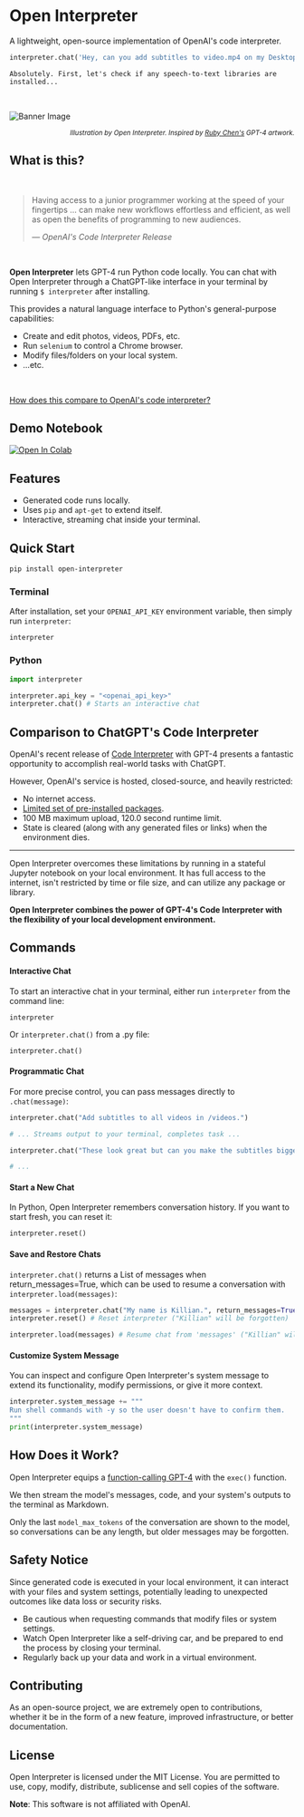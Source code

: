 # Open Interpreter

A lightweight, open-source implementation of OpenAI's code interpreter.

```python
interpreter.chat('Hey, can you add subtitles to video.mp4 on my Desktop?')
```
```
Absolutely. First, let's check if any speech-to-text libraries are installed...
```

<br>

![Banner Image](https://github.com/KillianLucas/open-interpreter/blob/main/images/banner.png)

<p align="right">
    <sub><i>Illustration by Open Interpreter. Inspired by <a href="https://rubywjchen.com/">Ruby Chen's</a> GPT-4 artwork.</i></sub>
</p>

## What is this?

<br>

> Having access to a junior programmer working at the speed of your fingertips ... can make new workflows effortless and efficient, as well as open the benefits of programming to new audiences.
>
> — _OpenAI's Code Interpreter Release_

<br>

**Open Interpreter** lets GPT-4 run Python code locally. You can chat with Open Interpreter through a ChatGPT-like interface in your terminal by running `$ interpreter` after installing.

This provides a natural language interface to Python's general-purpose capabilities:

- Create and edit photos, videos, PDFs, etc.
- Run `selenium` to control a Chrome browser.
- Modify files/folders on your local system.
- ...etc.

<br>

[How does this compare to OpenAI's code interpreter?](https://github.com/KillianLucas/open-interpreter#comparison-to-chatgpts-code-interpreter)<br>

## Demo Notebook

[![Open In Colab](https://colab.research.google.com/assets/colab-badge.svg)](https://colab.research.google.com/drive/1WKmRXZgsErej2xUriKzxrEAXdxMSgWbb?usp=sharing)

## Features

- Generated code runs locally.
- Uses `pip` and `apt-get` to extend itself.
- Interactive, streaming chat inside your terminal.

## Quick Start

```shell
pip install open-interpreter
```

### Terminal

After installation, set your `OPENAI_API_KEY` environment variable, then simply run `interpreter`:

```shell
interpreter
```

### Python

```python
import interpreter

interpreter.api_key = "<openai_api_key>"
interpreter.chat() # Starts an interactive chat
```

## Comparison to ChatGPT's Code Interpreter

OpenAI's recent release of [Code Interpreter](https://openai.com/blog/chatgpt-plugins#code-interpreter) with GPT-4 presents a fantastic opportunity to accomplish real-world tasks with ChatGPT.

However, OpenAI's service is hosted, closed-source, and heavily restricted:
- No internet access.
- [Limited set  of pre-installed packages](https://wfhbrian.com/mastering-chatgpts-code-interpreter-list-of-python-packages/).
- 100 MB maximum upload, 120.0 second runtime limit.
- State is cleared (along with any generated files or links) when the environment dies.

---

Open Interpreter overcomes these limitations by running in a stateful Jupyter notebook on your local environment. It has full access to the internet, isn't restricted by time or file size, and can utilize any package or library.

**Open Interpreter combines the power of GPT-4's Code Interpreter with the flexibility of your local development environment.**

## Commands

#### Interactive Chat

To start an interactive chat in your terminal, either run `interpreter` from the command line:

```shell
interpreter
```

Or `interpreter.chat()` from a .py file:

```python
interpreter.chat()
```

#### Programmatic Chat

For more precise control, you can pass messages directly to `.chat(message)`:

```python
interpreter.chat("Add subtitles to all videos in /videos.")

# ... Streams output to your terminal, completes task ...

interpreter.chat("These look great but can you make the subtitles bigger?")

# ...
```

#### Start a New Chat

In Python, Open Interpreter remembers conversation history. If you want to start fresh, you can reset it:

```python
interpreter.reset()
```

#### Save and Restore Chats

`interpreter.chat()` returns a List of messages when return_messages=True, which can be used to resume a conversation with `interpreter.load(messages)`:

```python
messages = interpreter.chat("My name is Killian.", return_messages=True) # Save messages to 'messages'
interpreter.reset() # Reset interpreter ("Killian" will be forgotten)

interpreter.load(messages) # Resume chat from 'messages' ("Killian" will be remembered)
```

#### Customize System Message

You can inspect and configure Open Interpreter's system message to extend its functionality, modify permissions, or give it more context.

```python
interpreter.system_message += """
Run shell commands with -y so the user doesn't have to confirm them.
"""
print(interpreter.system_message)
```

## How Does it Work?

Open Interpreter equips a [function-calling GPT-4](https://platform.openai.com/docs/guides/gpt/function-calling) with the `exec()` function.

We then stream the model's messages, code, and your system's outputs to the terminal as Markdown.

Only the last `model_max_tokens` of the conversation are shown to the model, so conversations can be any length, but older messages may be forgotten.

## Safety Notice

Since generated code is executed in your local environment, it can interact with your files and system settings, potentially leading to unexpected outcomes like data loss or security risks.

- Be cautious when requesting commands that modify files or system settings.
- Watch Open Interpreter like a self-driving car, and be prepared to end the process by closing your terminal.
- Regularly back up your data and work in a virtual environment.

## Contributing

As an open-source project, we are extremely open to contributions, whether it be in the form of a new feature, improved infrastructure, or better documentation.

## License

Open Interpreter is licensed under the MIT License. You are permitted to use, copy, modify, distribute, sublicense and sell copies of the software.

**Note**: This software is not affiliated with OpenAI.
